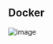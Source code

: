 ## Docker
![image](https://user-images.githubusercontent.com/15108863/147489568-977f99d9-734b-47e8-8cdf-bb9bb67be057.png)
